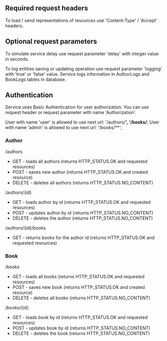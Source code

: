 ## Required request headers
To load / send representations of resources use 'Content-Type' / 'Accept' headers.

## Optional request parameters
To simulate service delay use request parameter 'delay' with integer value in seconds.

To log entities saving or updating operation use request parameter 'logging' with 'true' or 'false' value.
Service logs information in AuthorLogs and BookLogs tables in database.

## Authentication
Service uses Basic Authentication for user authorization.
You can use request header or request parameter with name 'Authorization'. 

User with name 'user' is allowed to use next url: '/authors/**', '/books/**;
User with name 'admin' is allowed to use next url: '/books/**';

### Author
/authors
- GET - loads all authors (returns HTTP_STATUS.OK and requested resources)
- POST - saves new author (returns HTTP_STATUS.OK and created resource)
- DELETE - deletes all authors (returns HTTP_STATUS.NO_CONTENT)

/authors/{id}
- GET - loads author by id (returns HTTP_STATUS.OK and requested resources)
- POST - updates author by id (returns HTTP_STATUS.NO_CONTENT)
- DELETE - deletes the author (returns HTTP_STATUS.NO_CONTENT)

/authors/{id}/books
- GET - returns books for the author id (returns HTTP_STATUS.OK and requested resources)

### Book
/books
- GET - loads all books (returns HTTP_STATUS.OK and requested resources)
- POST - saves new book (returns HTTP_STATUS.OK and created resource)
- DELETE - deletes all books (returns HTTP_STATUS.NO_CONTENT)

/books/{id}
- GET - loads book by id (returns HTTP_STATUS.OK and requested resources)
- POST - updates book by id (returns HTTP_STATUS.NO_CONTENT)
- DELETE - deletes the book (returns HTTP_STATUS.NO_CONTENT)
